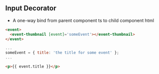 ## Input Decorator
* A one-way bind from parent component ts to child component html
```html
<event>
  <event-thumbnail [event]='someEvent'></event-thumbnail>
</event>
```

```javascript
...
someEvent = { title: 'the title for some event' };
...
```

```html
<p>{{ event.title }}</p>
```
